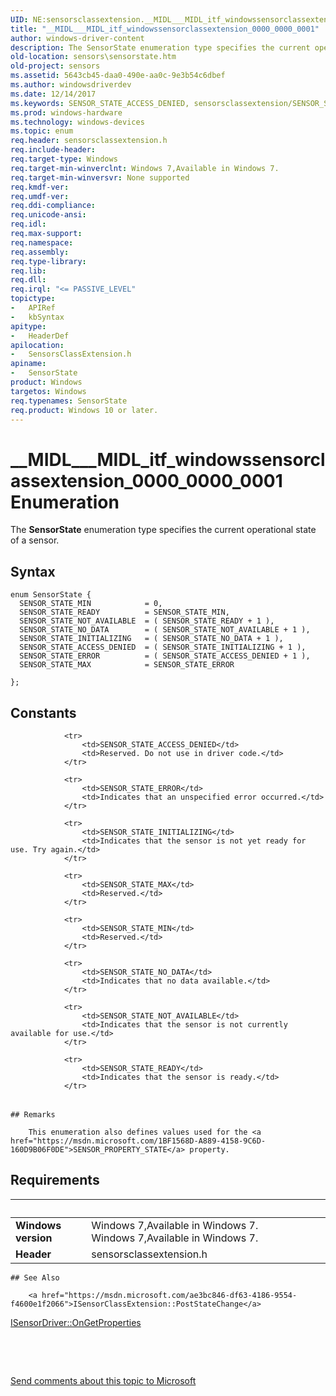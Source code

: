```yaml
---
UID: NE:sensorsclassextension.__MIDL___MIDL_itf_windowssensorclassextension_0000_0000_0001
title: "__MIDL___MIDL_itf_windowssensorclassextension_0000_0000_0001"
author: windows-driver-content
description: The SensorState enumeration type specifies the current operational state of a sensor.
old-location: sensors\sensorstate.htm
old-project: sensors
ms.assetid: 5643cb45-daa0-490e-aa0c-9e3b54c6dbef
ms.author: windowsdriverdev
ms.date: 12/14/2017
ms.keywords: SENSOR_STATE_ACCESS_DENIED, sensorsclassextension/SENSOR_STATE_MAX, SENSOR_STATE_NO_DATA, sensorsclassextension/SENSOR_STATE_ACCESS_DENIED, __MIDL___MIDL_itf_windowssensorclassextension_0000_0000_0001, SENSOR_STATE_INITIALIZING, SENSOR_STATE_MIN, SensorState enumeration [Sensor Devices], SENSOR_STATE_ERROR, sensorsclassextension/SENSOR_STATE_MIN, SENSOR_STATE_READY, SENSOR_STATE_MAX, sensorsclassextension/SENSOR_STATE_ERROR, sensorsclassextension/SensorState, sensors.sensorstate, SensorState, sensorsclassextension/SENSOR_STATE_NOT_AVAILABLE, SENSOR_STATE_NOT_AVAILABLE, Sensor_Enums_caba27ac-659e-4b9a-a466-7a7d202c6f62.xml, sensorsclassextension/SENSOR_STATE_READY, sensorsclassextension/SENSOR_STATE_NO_DATA, sensorsclassextension/SENSOR_STATE_INITIALIZING
ms.prod: windows-hardware
ms.technology: windows-devices
ms.topic: enum
req.header: sensorsclassextension.h
req.include-header: 
req.target-type: Windows
req.target-min-winverclnt: Windows 7,Available in Windows 7.
req.target-min-winversvr: None supported
req.kmdf-ver: 
req.umdf-ver: 
req.ddi-compliance: 
req.unicode-ansi: 
req.idl: 
req.max-support: 
req.namespace: 
req.assembly: 
req.type-library: 
req.lib: 
req.dll: 
req.irql: "<= PASSIVE_LEVEL"
topictype:
-	APIRef
-	kbSyntax
apitype:
-	HeaderDef
apilocation:
-	SensorsClassExtension.h
apiname:
-	SensorState
product: Windows
targetos: Windows
req.typenames: SensorState
req.product: Windows 10 or later.
---
```


# __MIDL___MIDL_itf_windowssensorclassextension_0000_0000_0001 Enumeration
The <b>SensorState</b> enumeration type specifies the current operational state of a sensor.

## Syntax
````
enum SensorState {
  SENSOR_STATE_MIN            = 0, 
  SENSOR_STATE_READY          = SENSOR_STATE_MIN, 
  SENSOR_STATE_NOT_AVAILABLE  = ( SENSOR_STATE_READY + 1 ), 
  SENSOR_STATE_NO_DATA        = ( SENSOR_STATE_NOT_AVAILABLE + 1 ), 
  SENSOR_STATE_INITIALIZING   = ( SENSOR_STATE_NO_DATA + 1 ), 
  SENSOR_STATE_ACCESS_DENIED  = ( SENSOR_STATE_INITIALIZING + 1 ), 
  SENSOR_STATE_ERROR          = ( SENSOR_STATE_ACCESS_DENIED + 1 ), 
  SENSOR_STATE_MAX            = SENSOR_STATE_ERROR 

};
````

## Constants

<table>
            
                <tr>
                    <td>SENSOR_STATE_ACCESS_DENIED</td>
                    <td>Reserved. Do not use in driver code.</td>
                </tr>
            
                <tr>
                    <td>SENSOR_STATE_ERROR</td>
                    <td>Indicates that an unspecified error occurred.</td>
                </tr>
            
                <tr>
                    <td>SENSOR_STATE_INITIALIZING</td>
                    <td>Indicates that the sensor is not yet ready for use. Try again.</td>
                </tr>
            
                <tr>
                    <td>SENSOR_STATE_MAX</td>
                    <td>Reserved.</td>
                </tr>
            
                <tr>
                    <td>SENSOR_STATE_MIN</td>
                    <td>Reserved.</td>
                </tr>
            
                <tr>
                    <td>SENSOR_STATE_NO_DATA</td>
                    <td>Indicates that no data available.</td>
                </tr>
            
                <tr>
                    <td>SENSOR_STATE_NOT_AVAILABLE</td>
                    <td>Indicates that the sensor is not currently available for use.</td>
                </tr>
            
                <tr>
                    <td>SENSOR_STATE_READY</td>
                    <td>Indicates that the sensor is ready.</td>
                </tr>
</table>

    ## Remarks

        This enumeration also defines values used for the <a href="https://msdn.microsoft.com/1BF1568D-A889-4158-9C6D-160D9B06F0DE">SENSOR_PROPERTY_STATE</a> property.

## Requirements
| &nbsp; | &nbsp; |
| ---- |:---- |
| **Windows version** | Windows 7,Available in Windows 7. Windows 7,Available in Windows 7. |
| **Header** | sensorsclassextension.h |

    ## See Also

        <a href="https://msdn.microsoft.com/ae3bc846-df63-4186-9554-f4600e1f2066">ISensorClassExtension::PostStateChange</a>

<a href="https://msdn.microsoft.com/library/windows/hardware/ff545610">ISensorDriver::OnGetProperties</a>

 

 

<a href="mailto:wsddocfb@microsoft.com?subject=Documentation%20feedback [sensors\sensors]:%20SensorState enumeration%20 RELEASE:%20(12/14/2017)&amp;body=%0A%0APRIVACY STATEMENT%0A%0AWe use your feedback to improve the documentation. We don't use your email address for any other purpose, and we'll remove your email address from our system after the issue that you're reporting is fixed. While we're working to fix this issue, we might send you an email message to ask for more info. Later, we might also send you an email message to let you know that we've addressed your feedback.%0A%0AFor more info about Microsoft's privacy policy, see http://privacy.microsoft.com/en-us/default.aspx." title="Send comments about this topic to Microsoft">Send comments about this topic to Microsoft</a>